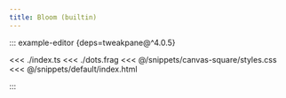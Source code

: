 ```yaml
---
title: Bloom (builtin)
---
```


::: example-editor {deps=tweakpane@^4.0.5}

<<< ./index.ts
<<< ./dots.frag
<<< @/snippets/canvas-square/styles.css
<<< @/snippets/default/index.html

:::
